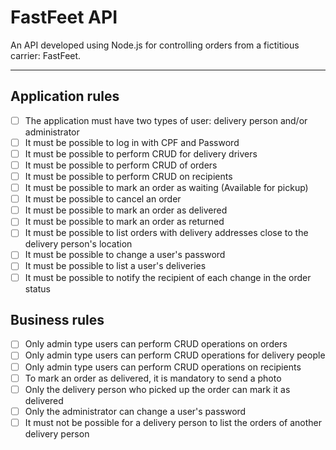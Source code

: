 # FastFeet API

An API developed using Node.js for controlling orders from a fictitious carrier: FastFeet.

---

## Application rules

- [ ] The application must have two types of user: delivery person and/or administrator
- [ ] It must be possible to log in with CPF and Password
- [ ] It must be possible to perform CRUD for delivery drivers
- [ ] It must be possible to perform CRUD of orders
- [ ] It must be possible to perform CRUD on recipients
- [ ] It must be possible to mark an order as waiting (Available for pickup)
- [ ] It must be possible to cancel an order
- [ ] It must be possible to mark an order as delivered
- [ ] It must be possible to mark an order as returned
- [ ] It must be possible to list orders with delivery addresses close to the delivery person's location
- [ ] It must be possible to change a user's password
- [ ] It must be possible to list a user's deliveries
- [ ] It must be possible to notify the recipient of each change in the order status

## Business rules

- [ ] Only admin type users can perform CRUD operations on orders
- [ ] Only admin type users can perform CRUD operations for delivery people
- [ ] Only admin type users can perform CRUD operations on recipients
- [ ] To mark an order as delivered, it is mandatory to send a photo
- [ ] Only the delivery person who picked up the order can mark it as delivered
- [ ] Only the administrator can change a user's password
- [ ] It must not be possible for a delivery person to list the orders of another delivery person
